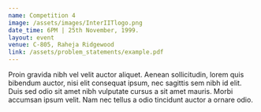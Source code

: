 ```yaml
---
name: Competition 4
image: /assets/images/InterIITlogo.png
date_time: 6PM | 25th November, 1999.
layout: event
venue: C-805, Raheja Ridgewood
link: /assets/problem_statements/example.pdf
---
```

Proin gravida nibh vel velit auctor aliquet. Aenean sollicitudin, lorem quis bibendum auctor, nisi elit consequat ipsum, nec sagittis sem nibh id elit. Duis sed odio sit amet nibh vulputate cursus a sit amet mauris. Morbi accumsan ipsum velit. Nam nec tellus a odio tincidunt auctor a ornare odio.
